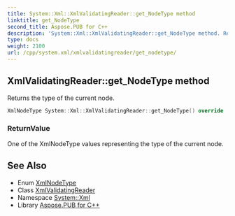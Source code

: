 ```yaml
---
title: System::Xml::XmlValidatingReader::get_NodeType method
linktitle: get_NodeType
second_title: Aspose.PUB for C++
description: 'System::Xml::XmlValidatingReader::get_NodeType method. Returns the type of the current node in C++.'
type: docs
weight: 2100
url: /cpp/system.xml/xmlvalidatingreader/get_nodetype/
---
```

## XmlValidatingReader::get_NodeType method


Returns the type of the current node.

```cpp
XmlNodeType System::Xml::XmlValidatingReader::get_NodeType() override
```


### ReturnValue

One of the XmlNodeType values representing the type of the current node.

## See Also

* Enum [XmlNodeType](../../xmlnodetype/)
* Class [XmlValidatingReader](../)
* Namespace [System::Xml](../../)
* Library [Aspose.PUB for C++](../../../)
